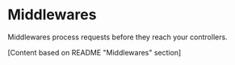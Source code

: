 # Middlewares

Middlewares process requests before they reach your controllers.

[Content based on README "Middlewares" section]
